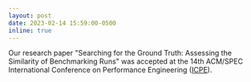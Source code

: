 ```yaml
---
layout: post
date: 2023-02-14 15:59:00-0500
inline: true
---
```


Our research paper "Searching for the Ground Truth: Assessing the Similarity of Benchmarking Runs" was accepted at the 14th ACM/SPEC International Conference on Performance Engineering ([ICPE](https://icpe2023.spec.org/)).

